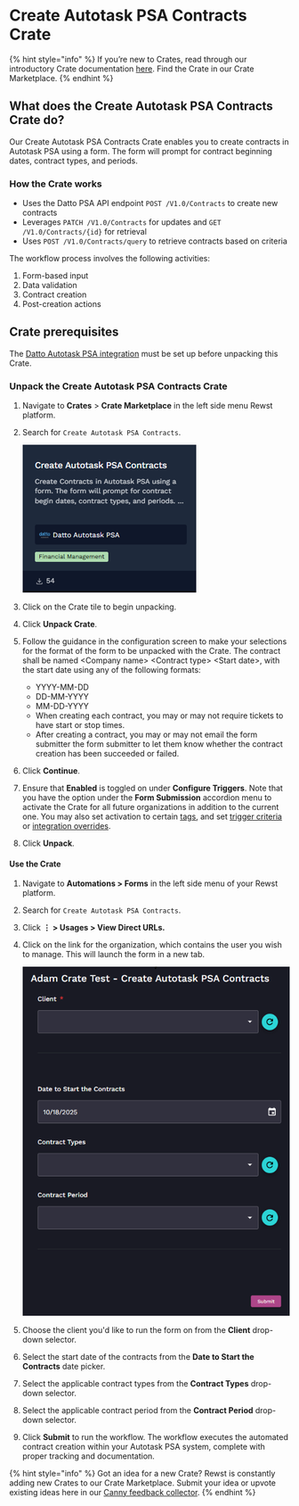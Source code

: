 # Create Autotask PSA Contracts Crate

{% hint style="info" %}
If you’re new to Crates, read through our introductory Crate documentation [here](https://docs.rewst.help/prebuilt-automations/crates). Find the Crate in our Crate Marketplace.
{% endhint %}

## What does the Create Autotask PSA Contracts Crate do?

Our Create Autotask PSA Contracts Crate enables you to create contracts in Autotask PSA using a form. The form will prompt for contract beginning dates, contract types, and periods.

### How the Crate works <a href="#how-the-crate-works" id="how-the-crate-works"></a>

* Uses the Datto PSA API endpoint `POST /V1.0/Contracts` to create new contracts
* Leverages `PATCH /V1.0/Contracts` for updates and `GET /V1.0/Contracts/{id}` for retrieval
* Uses `POST /V1.0/Contracts/query` to retrieve contracts based on criteria

The workflow process involves the following activities:

1. Form-based input
2. Data validation
3. Contract creation
4. Post-creation actions

## Crate prerequisites

The [Datto  Autotask PSA integration](../../configuration/integrations/integration-guides/datto-psa-integration-setup/) must be set up before unpacking this Crate.

### Unpack the Create Autotask PSA Contracts Crate <a href="#unpack-the-browse-rewst-form-triggers-within-a-form-and-attach-to-a-ticket-crate" id="unpack-the-browse-rewst-form-triggers-within-a-form-and-attach-to-a-ticket-crate"></a>

1. Navigate to **Crates** > **Crate Marketplace** in the left side menu Rewst platform.
2.  Search for `Create Autotask PSA Contracts`.



    ​![](<../../../.gitbook/assets/image (1).png>)
3. Click on the Crate tile to begin unpacking.
4. Click **Unpack Crate**.
5. Follow the guidance in the configuration screen to make your selections for the format of the form to be unpacked with the Crate. The contract shall be named \<Company name> \<Contract type> \<Start date>, with the start date using any of the following formats:
   * YYYY-MM-DD
   * DD-MM-YYYY
   * MM-DD-YYYY
   * When creating each contract, you may or may not require tickets to have start or stop times.
   * After creating a contract, you may or may not email the form submitter the form submitter to let them know whether the contract creation has been succeeded or failed.
6. Click **Continue**.
7. Ensure that **Enabled** is toggled on under **Configure Triggers**. Note that you have the option under the **Form Submission** accordion menu to activate the Crate for all future organizations in addition to the current one. You may also set activation to certain [tags](../../settings/tags-in-rewst.md), and set [trigger criteria](../../automations/intro-to-triggers/trigger-criteria.md) or [integration overrides](../../automations/intro-to-triggers/).
8. Click **Unpack**.

#### Use the Crate <a href="#use-the-crate" id="use-the-crate"></a>

1. Navigate to **Automations > Forms** in the left side menu of your Rewst platform.
2. Search for `Create Autotask PSA Contracts`.
3. Click **⋮ > Usages > View Direct URLs.**
4.  Click on the link for the organization, which contains the user you wish to manage. This will launch the form in a new tab.



    ![](<../../../.gitbook/assets/image (2).png>)
5. Choose the client you'd like to run the form on from the **Client** drop-down selector.&#x20;
6. Select the start date of the contracts from the **Date to Start the Contracts** date picker.
7. Select the applicable contract types from the **Contract Types** drop-down selector.
8. Select the applicable contract period from the **Contract Period** drop-down selector.
9. Click **Submit** to run the workflow. The workflow executes the automated contract creation within your Autotask PSA system, complete with proper tracking and documentation.

{% hint style="info" %}
Got an idea for a new Crate? Rewst is constantly adding new Crates to our Crate Marketplace. Submit your idea or upvote existing ideas here in our [Canny feedback collector](https://rewst.canny.io/crates).
{% endhint %}
